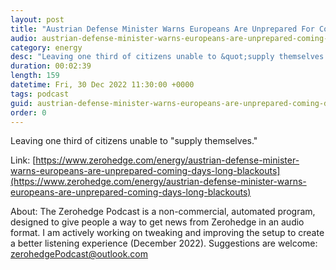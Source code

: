 ```yaml
---
layout: post
title: "Austrian Defense Minister Warns Europeans Are Unprepared For Coming Days-Long Blackouts"
audio: austrian-defense-minister-warns-europeans-are-unprepared-coming-days-long-blackouts-1
category: energy
desc: "Leaving one third of citizens unable to &quot;supply themselves.&quot;"
duration: 00:02:39
length: 159
datetime: Fri, 30 Dec 2022 11:30:00 +0000
tags: podcast
guid: austrian-defense-minister-warns-europeans-are-unprepared-coming-days-long-blackouts-0
order: 0
---
```

Leaving one third of citizens unable to &quot;supply themselves.&quot;

Link: [https://www.zerohedge.com/energy/austrian-defense-minister-warns-europeans-are-unprepared-coming-days-long-blackouts](https://www.zerohedge.com/energy/austrian-defense-minister-warns-europeans-are-unprepared-coming-days-long-blackouts)

About: The Zerohedge Podcast is a non-commercial, automated program, designed to give people a way to get news from Zerohedge in an audio format.  I am actively working on tweaking and improving the setup to create a better listening experience (December 2022).  Suggestions are welcome: [zerohedgePodcast@outlook.com](mailto:zerohedgePodcast@outlook.com)